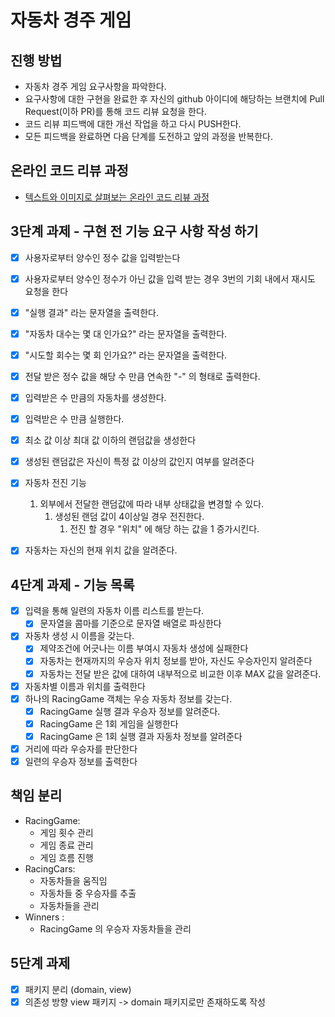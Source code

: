 # 자동차 경주 게임
## 진행 방법
* 자동차 경주 게임 요구사항을 파악한다.
* 요구사항에 대한 구현을 완료한 후 자신의 github 아이디에 해당하는 브랜치에 Pull Request(이하 PR)를 통해 코드 리뷰 요청을 한다.
* 코드 리뷰 피드백에 대한 개선 작업을 하고 다시 PUSH한다.
* 모든 피드백을 완료하면 다음 단계를 도전하고 앞의 과정을 반복한다.

## 온라인 코드 리뷰 과정
* [텍스트와 이미지로 살펴보는 온라인 코드 리뷰 과정](https://github.com/next-step/nextstep-docs/tree/master/codereview)

## 3단계 과제 - 구현 전 기능 요구 사항 작성 하기 
- [x] 사용자로부터 양수인 정수 값을 입력받는다
- [x] 사용자로부터 양수인 정수가 아닌 값을 입력 받는 경우 3번의 기회 내에서 재시도 요청을 한다 
- [x] "실행 결과" 라는 문자열을 출력한다.
- [x] "자동차 대수는 몇 대 인가요?" 라는 문자열을 출력한다.
- [x] "시도할 회수는 몇 회 인가요?" 라는 문자열을 출력한다.
- [x] 전달 받은 정수 값을 해당 수 만큼 연속한 "-" 의 형태로 출력한다.
- [x] 입력받은 수 만큼의 자동차를 생성한다.
- [x] 입력받은 수 만큼 실행한다. 
- [x] 최소 값 이상 최대 값 이하의 랜덤값을 생성한다
- [x] 생성된 랜덤값은 자신이 특정 값 이상의 값인지 여부를 알려준다
- [x] 자동차 전진 기능
    1. 외부에서 전달한 랜덤값에 따라 내부 상태값을 변경할 수 있다.
        1. 생성된 랜덤 값이 4이상일 경우 전진한다.
           1. 전진 할 경우 "위치" 에 해당 하는 값을 1 증가시킨다.
- [x] 자동차는 자신의 현재 위치 값을 알려준다.


## 4단계 과제 - 기능 목록
- [x] 입력을 통해 일련의 자동차 이름 리스트를 받는다.
  - [x] 문자열을 콤마를 기준으로 문자열 배열로 파싱한다
- [x] 자동차 생성 시 이름을 갖는다. 
  - [x] 제약조건에 어긋나는 이름 부여시 자동차 생성에 실패한다
  - [x] 자동차는 현재까지의 우승자 위치 정보를 받아, 자신도 우승자인지 알려준다
  - [x] 자동차는 전달 받은 값에 대하여 내부적으로 비교한 이후 MAX 값을 알려준다.
- [x] 자동차별 이름과 위치를 출력한다
- [x] 하나의 RacingGame 객체는 우승 자동차 정보를 갖는다. 
  - [x] RacingGame 실행 결과 우승자 정보를 알려준다.
  - [x] RacingGame 은 1회 게임을 실행한다 
  - [x] RacingGame 은 1회 실행 결과 자동차 정보를 알려준다
- [x] 거리에 따라 우승자를 판단한다
- [x] 일련의 우승자 정보를 출력한다

## 책임 분리
- RacingGame:
  - 게임 횟수 관리
  - 게임 종료 관리 
  - 게임 흐름 진행
- RacingCars:
  - 자동차들을 움직임
  - 자동차들 중 우승자를 추출
  - 자동차들을 관리 
- Winners :
  - RacingGame 의 우승자 자동차들을 관리

## 5단계 과제
- [x] 패키지 분리 (domain, view)
- [x] 의존성 방향 view 패키지 -> domain 패키지로만 존재하도록 작성
